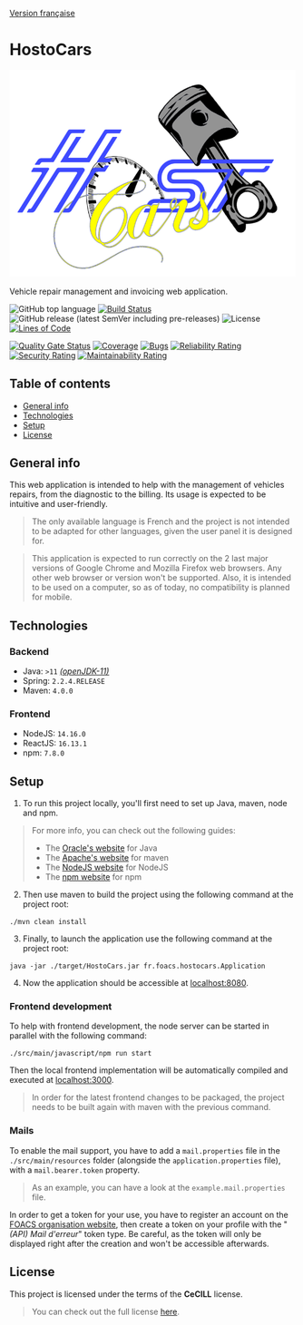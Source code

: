 [Version française](https://github.com/Foacs/HostoCars/blob/develop/LISEZMOI.md)

# HostoCars

![Logo](https://github.com/Foacs/HostoCars/blob/develop/src/main/javascript/public/logo.png?raw=true "Logo")

Vehicle repair management and invoicing web application.

![GitHub top language](https://img.shields.io/github/languages/top/Foacs/HostoCars)
[![Build Status](https://travis-ci.com/Foacs/HostoCars.svg?branch=develop)](https://travis-ci.com/Foacs/HostoCars)
![GitHub release (latest SemVer including pre-releases)](https://img.shields.io/github/v/release/foacs/HostoCars?include_prereleases)
![License](https://img.shields.io/badge/license-CeCILL-blueviolet)
[![Lines of Code](https://sonarcloud.io/api/project_badges/measure?project=fr.foacs%3Ahostocars&metric=ncloc)](https://sonarcloud.io/dashboard?id=fr.foacs%3Ahostocars)

[![Quality Gate Status](https://sonarcloud.io/api/project_badges/measure?project=fr.foacs%3Ahostocars&metric=alert_status)](https://sonarcloud.io/dashboard?id=fr.foacs%3Ahostocars)
[![Coverage](https://sonarcloud.io/api/project_badges/measure?project=fr.foacs%3Ahostocars&metric=coverage)](https://sonarcloud.io/dashboard?id=fr.foacs%3Ahostocars)
[![Bugs](https://sonarcloud.io/api/project_badges/measure?project=fr.foacs%3Ahostocars&metric=bugs)](https://sonarcloud.io/dashboard?id=fr.foacs%3Ahostocars)
[![Reliability Rating](https://sonarcloud.io/api/project_badges/measure?project=fr.foacs%3Ahostocars&metric=reliability_rating)](https://sonarcloud.io/dashboard?id=fr.foacs%3Ahostocars)
[![Security Rating](https://sonarcloud.io/api/project_badges/measure?project=fr.foacs%3Ahostocars&metric=security_rating)](https://sonarcloud.io/dashboard?id=fr.foacs%3Ahostocars)
[![Maintainability Rating](https://sonarcloud.io/api/project_badges/measure?project=fr.foacs%3Ahostocars&metric=sqale_rating)](https://sonarcloud.io/dashboard?id=fr.foacs%3Ahostocars)

## Table of contents

- [General info](#general-info)
- [Technologies](#technologies)
- [Setup](#setup)
- [License](#license)

## General info

This web application is intended to help with the management of vehicles repairs, from the diagnostic to the billing. Its usage is expected to be intuitive and user-friendly.

> The only available language is French and the project is not intended to be adapted for other languages, given the user panel it is designed for.

> This application is expected to run correctly on the 2 last major versions of Google Chrome and Mozilla Firefox web browsers. Any other web browser or version won't be supported.
> Also, it is intended to be used on a computer, so as of today, no compatibility is planned for mobile.

## Technologies

### Backend

- Java: `>11` [_(openJDK-11)_](https://openjdk.java.net/projects/jdk/11/)
- Spring: `2.2.4.RELEASE`
- Maven: `4.0.0`

### Frontend

- NodeJS: `14.16.0`
- ReactJS: `16.13.1`
- npm: `7.8.0`

## Setup

1. To run this project locally, you'll first need to set up Java, maven, node and npm.

> For more info, you can check out the following guides:
> - The [Oracle's website](https://docs.oracle.com/en/java/javase/11/install/overview-jdk-installation.html) for Java
> - The [Apache's website](https://maven.apache.org/install.html) for maven
> - The [NodeJS website](https://nodejs.org/en/download/package-manager) for NodeJS
> - The [npm website](https://docs.npmjs.com/cli/v7/configuring-npm) for npm

2. Then use maven to build the project using the following command at the project root:

```shell script
./mvn clean install
```

3. Finally, to launch the application use the following command at the project root:

```shell script
java -jar ./target/HostoCars.jar fr.foacs.hostocars.Application
```

4. Now the application should be accessible at [localhost:8080](http://localhost:8080/).

### Frontend development

To help with frontend development, the node server can be started in parallel with the following command:

```shell script
./src/main/javascript/npm run start
```

Then the local frontend implementation will be automatically compiled and executed at [localhost:3000](http://localhost:3000/).

> In order for the latest frontend changes to be packaged, the project needs to be built again with maven with the previous command.

### Mails

To enable the mail support, you have to add a `mail.properties` file in the `./src/main/resources` folder (alongside the `application.properties` file), with a `mail.bearer.token`
property.

> As an example, you can have a look at the `example.mail.properties` file.

In order to get a token for your use, you have to register an account on the [FOACS organisation website](https://foacs.ovh/), then create a token on your profile with the
"_(API) Mail d'erreur_" token type. Be careful, as the token will only be displayed right after the creation and won't be accessible afterwards.

## License

This project is licensed under the terms of the __CeCILL__ license.

> You can check out the full license [here](https://github.com/Foacs/HostoCars/blob/develop/LICENSE.md).
